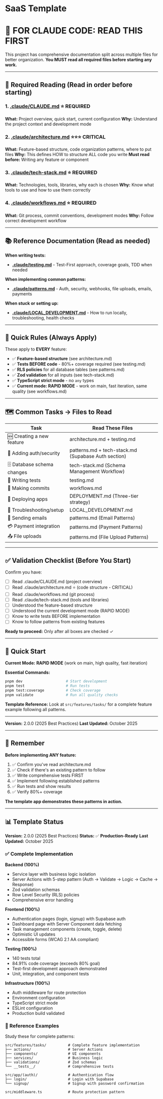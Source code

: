 # SaaS Template

# 🤖 FOR CLAUDE CODE: READ THIS FIRST

This project has comprehensive documentation split across multiple files for better organization. **You MUST read all required files before starting any work.**

---

## 📖 Required Reading (Read in order before starting)

### 1. [.claude/CLAUDE.md](./.claude/CLAUDE.md) ⭐ REQUIRED

**What:** Project overview, quick start, current configuration
**Why:** Understand the project context and development mode

### 2. [.claude/architecture.md](./.claude/architecture.md) ⭐⭐⭐ CRITICAL

**What:** Feature-based structure, code organization patterns, where to put files
**Why:** This defines HOW to structure ALL code you write
**Must read before:** Writing any feature or component

### 3. [.claude/tech-stack.md](./.claude/tech-stack.md) ⭐ REQUIRED

**What:** Technologies, tools, libraries, why each is chosen
**Why:** Know what tools to use and how to use them correctly

### 4. [.claude/workflows.md](./.claude/workflows.md) ⭐ REQUIRED

**What:** Git process, commit conventions, development modes
**Why:** Follow correct development workflow

---

## 📚 Reference Documentation (Read as needed)

**When writing tests:**

- **[.claude/testing.md](./.claude/testing.md)** - Test-First approach, coverage goals, TDD when needed

**When implementing common patterns:**

- **[.claude/patterns.md](./.claude/patterns.md)** - Auth, security, webhooks, file uploads, emails, payments

**When stuck or setting up:**

- **[.claude/LOCAL_DEVELOPMENT.md](./.claude/LOCAL_DEVELOPMENT.md)** - How to run locally, troubleshooting, health checks

---

## 🎯 Quick Rules (Always Apply)

These apply to **EVERY** feature:

- ✅ **Feature-based structure** (see architecture.md)
- ✅ **Tests BEFORE code** - 80%+ coverage required (see testing.md)
- ✅ **RLS policies** for all database tables (see patterns.md)
- ✅ **Zod validation** for all inputs (see tech-stack.md)
- ✅ **TypeScript strict mode** - no `any` types
- ✅ **Current mode: RAPID MODE** - work on main, fast iteration, same quality (see workflows.md)

---

## 🗺️ Common Tasks → Files to Read

| Task                       | Read These Files                                    |
| -------------------------- | --------------------------------------------------- |
| 🆕 Creating a new feature  | architecture.md + testing.md                        |
| 🔐 Adding auth/security    | patterns.md + tech-stack.md (Supabase Auth section) |
| 🗄️ Database schema changes | tech-stack.md (Schema Management Workflow)          |
| 🧪 Writing tests           | testing.md                                          |
| 📝 Making commits          | workflows.md                                        |
| 🚀 Deploying apps          | DEPLOYMENT.md (Three-tier strategy)                 |
| 🐛 Troubleshooting/setup   | LOCAL_DEVELOPMENT.md                                |
| 📧 Sending emails          | patterns.md (Email Patterns)                        |
| 💳 Payment integration     | patterns.md (Payment Patterns)                      |
| 📤 File uploads            | patterns.md (File Upload Patterns)                  |

---

## ✅ Validation Checklist (Before You Start)

Confirm you have:

- [ ] Read .claude/CLAUDE.md (project overview)
- [ ] Read .claude/architecture.md ⭐ (code structure - CRITICAL)
- [ ] Read .claude/workflows.md (git process)
- [ ] Read .claude/tech-stack.md (tools and libraries)
- [ ] Understood the feature-based structure
- [ ] Understood the current development mode (RAPID MODE)
- [ ] Know to write tests BEFORE implementation
- [ ] Know to follow patterns from existing features

**Ready to proceed:** Only after all boxes are checked ✓

---

## 🚀 Quick Start

**Current Mode:** **RAPID MODE** (work on main, high quality, fast iteration)

**Essential Commands:**

```bash
pnpm dev                    # Start development
pnpm test                   # Run tests
pnpm test:coverage          # Check coverage
pnpm validate               # Run all quality checks
```

**Template Reference:**
Look at `src/features/tasks/` for a complete feature example following all patterns.

---

**Version:** 2.0.0 (2025 Best Practices)
**Last Updated:** October 2025

---

## 📌 Remember

**Before implementing ANY feature:**

1. ✅ Confirm you've read architecture.md
2. ✅ Check if there's an existing pattern to follow
3. ✅ Write comprehensive tests FIRST
4. ✅ Implement following established patterns
5. ✅ Run tests and show results
6. ✅ Verify 80%+ coverage

**The template app demonstrates these patterns in action.**

---

## 📊 Template Status

**Version:** 2.0.0 (2025 Best Practices)
**Status:** ✅ **Production-Ready**
**Last Updated:** October 2025

### ✅ Complete Implementation

**Backend (100%)**
- Service layer with business logic isolation
- Server Actions with 5-step pattern (Auth → Validate → Logic → Cache → Response)
- Zod validation schemas
- Row Level Security (RLS) policies
- Comprehensive error handling

**Frontend (100%)**
- Authentication pages (login, signup) with Supabase auth
- Dashboard page with Server Component data fetching
- Task management components (create, toggle, delete)
- Optimistic UI updates
- Accessible forms (WCAG 2.1 AA compliant)

**Testing (100%)**
- 140 tests total
- 84.91% code coverage (exceeds 80% goal)
- Test-first development approach demonstrated
- Unit, integration, and component tests

**Infrastructure (100%)**
- Auth middleware for route protection
- Environment configuration
- TypeScript strict mode
- ESLint configuration
- Production build validated

### 🎯 Reference Examples

Study these for complete patterns:

```
src/features/tasks/          # Complete feature implementation
├── actions/                 # Server Actions
├── components/              # UI components
├── services/                # Business logic
├── validations/             # Zod schemas
└── __tests__/               # Comprehensive tests

src/app/(auth)/              # Authentication flow
├── login/                   # Login with Supabase
└── signup/                  # Signup with password confirmation

src/middleware.ts            # Route protection pattern
```
